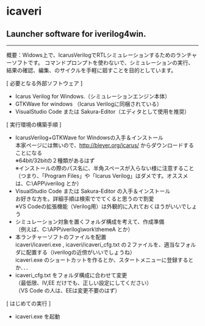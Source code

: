 # icaveri
## Launcher software  for iverilog4win.
---
概要：Widows上で、IcarusVerilogでRTLシミュレーションするためのランチャーソフトです。
コマンドプロンプトを使わないで、シミュレーションの実行、結果の確認、編集、のサイクルを手軽に廻すことを目的としています。

[ 必要となる外部ソフトウェア ]
- Icarus Verilog for Windows.（シミュレーションエンジン本体）
- GTKWave for windows （Icarus Verilogに同梱されている）
- VisualStudio Code または Sakura-Editor（エディタとして使用を推奨）

[ 実行環境の構築手順 ]
- IcarusVerilog+GTKWave for Windowsの入手＆インストール  
  本家ページには無いので、http://bleyer.org/icarus/ からダウンロードすることになる  
  ※64bit/32bitの２種類があるはず  
  ※インストールの際のパス名に、半角スペースが入らない様に注意すること
  （つまり、「Program Files」や「Icarus Verilog」はダメです。オススメは、C:\APP\iverilog とか）
- VisualStudio Code または Sakura-Editor の入手＆インストール  
  お好きな方を。詳細手順は検索ででてくると思うので割愛  
  ※VS Codeの拡張機能（Verilog用）は外観的に入れておくほうがいいでしょう 
- シミュレーション対象を置くフォルダ構成を考えて、作成準備  
  （例えば、C:\APP\iverilog\work\themeA とか）
- 本ランチャーソフトのファイルを配置  
  icaveri/icaveri.exe , icaveri/icaveri_cfg.txt の２ファイルを、適当なフォルダに配置する（iverilogの近傍がいいでしょうね）  
  icaveri.exe のショートカットを作るとか、スタートメニューに登録するとか．．．
- icaveri_cfg.txt をフォルダ構成に合わせて変更  
  （最低限、IV,EE だけでも、正しい設定にしてください）  
  （VS Code の人は、EEは変更不要のはず）

[ はじめての実行 ]
- icaveri.exe を起動  








